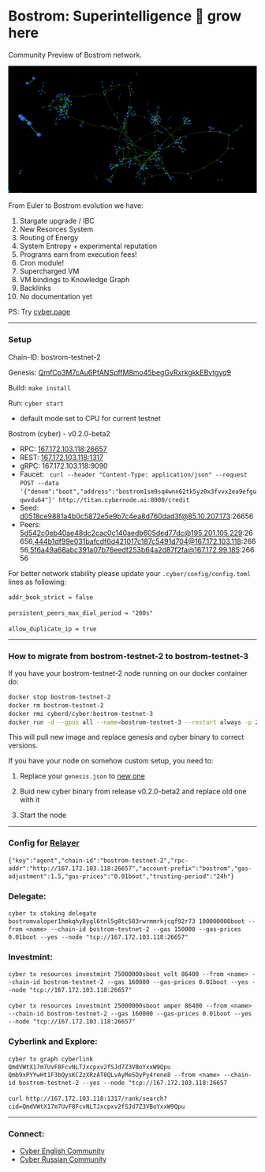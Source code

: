 # Bostrom: Superintelligence 🔵 grow here

Community Preview of Bostrom network.

![](./brain.png)

From Euler to Bostrom evolution we have:

1. Stargate upgrade / IBC
2. New Resorces System
3. Routing of Energy
4. System Entropy + experimental reputation
5. Programs earn from execution fees!
6. Cron module!
7. Supercharged VM
8. VM bindings to Knowledge Graph
9. Backlinks
10. No documentation yet

PS: Try [cyber.page](https://rebyc.cyber.page)

--------

### Setup

Chain-ID: bostrom-testnet-2

Genesis: [QmfCp3M7cAu6PfANSpffM8mo45begGvRxrkgkkEBvtgyq9](http://cloudflare-ipfs.com/ipfs/QmfCp3M7cAu6PfANSpffM8mo45begGvRxrkgkkEBvtgyq9)

Build: ```make install```

Run: ```cyber start ```

* default mode set to CPU for current testnet

Bostrom (cyber) - v0.2.0-beta2
- RPC: [167.172.103.118:26657](167.172.103.118:26657)
- REST: [167.172.103.118:1317](http://167.172.103.118:1317/rank/search?cid=QmdVWtX17m7UvF8FcvNLTJxcpxv2fSJd7Z3VBoYxxW9Qpu)
- gRPC: 167.172.103.118:9090
- Faucet: ```
  curl --header "Content-Type: application/json" --request POST --data '{"denom":"boot","address":"bostrom1sm9sq4wnn62tk5yz0x3fvvx2ea9efguqwvdu64"}' http://titan.cybernode.ai:8000/credit```
- Seed: d0518ce9881a4b0c5872e5e9b7c4ea8d760dad3f@85.10.207.173:26656
- Peers: 5d542c0eb40ae48dc2cac0c140aedb605ded77dc@195.201.105.229:26656,444b1df99e031bafcdf6d421017c187c5491d704@167.172.103.118:26656,5f6a49a68abc391a07b76eedf253b64a2d87f2fa@167.172.99.185:26656

For better network stability please update your `.cyber/config/config.toml` lines as following: 

```
addr_book_strict = false

persistent_peers_max_dial_period = "200s"

allow_duplicate_ip = true
```

--------

### How to migrate from bostrom-testnet-2 to bostrom-testnet-3

If you have your bostrom-testnet-2 node running on our docker container do:

```bash
docker stop bostrom-testnet-2
docker rm bostrom-testnet-2
docker rmi cyberd/cyber:bostrom-testnet-3
docker run -d --gpus all --name=bostrom-testnet-3 --restart always -p 26656:26656 -p 26657:26657 -p 1317:1317 -e ALLOW_SEARCH=true -v $HOME/.cyber:/root/.cyber  cyberd/cyber:bostrom-testnet-3
```
This will pull new image and replace genesis and cyber binary to correct versions.

If you have your node on somehow custom setup, you need to:

1. Replace your `genesis.json` to [new one](http://cloudflare-ipfs.com/ipfs/QmfCp3M7cAu6PfANSpffM8mo45begGvRxrkgkkEBvtgyq9)

2. Buid new cyber binary from release v0.2.0-beta2 and replace old one with it

3. Start the node

--------

### Config for [Relayer](https://github.com/cosmos/relayer/)
```
{"key":"agent","chain-id":"bostrom-testnet-2","rpc-addr":"http://167.172.103.118:26657","account-prefix":"bostrom","gas-adjustment":1.5,"gas-prices":"0.01boot","trusting-period":"24h"}
```

### Delegate:
```
cyber tx staking delegate bostromvaloper1hmkqhy8ygl6tnl5g8tc503rwrmmrkjcqf92r73 100000000boot --from <name> --chain-id bostrom-testnet-2 --gas 150000 --gas-prices 0.01boot --yes --node "tcp://167.172.103.118:26657"   
```

### Investmint:
```
cyber tx resources investmint 75000000sboot volt 86400 --from <name> --chain-id bostrom-testnet-2 --gas 160000 --gas-prices 0.01boot --yes --node "tcp://167.172.103.118:26657"

cyber tx resources investmint 25000000sboot amper 86400 --from <name> --chain-id bostrom-testnet-2 --gas 160000 --gas-prices 0.01boot --yes --node "tcp://167.172.103.118:26657"
```

### Cyberlink and Explore:
```
cyber tx graph cyberlink QmdVWtX17m7UvF8FcvNLTJxcpxv2fSJd7Z3VBoYxxW9Qpu Qmb9xPYYwHt1F3bQysKCZzXRzAT8QLvAyMe5DyPy4rene8 --from <name> --chain-id bostrom-testnet-2 --yes --node "tcp://167.172.103.118:26657

curl http://167.172.103.118:1317/rank/search?cid=QmdVWtX17m7UvF8FcvNLTJxcpxv2fSJd7Z3VBoYxxW9Qpu
```

--------

### Connect:
- [Cyber English Community](https://t.me/fuckgoogle)
- [Cyber Russian Community](https://t.me/cyber_russian_community)



